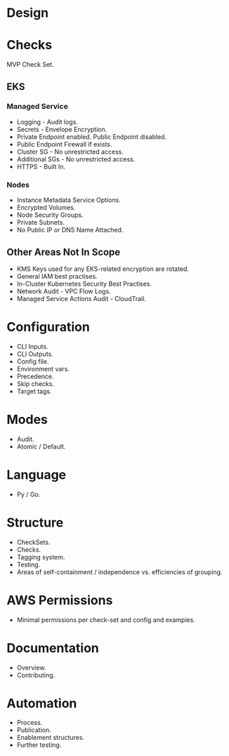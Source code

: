 # Design

# Checks
MVP Check Set.

## EKS

### Managed Service
* Logging - Audit logs.
* Secrets - Envelope Encryption.
* Private Endpoint enabled. Public Endpoint disabled.
* Public Endpoint Firewall if exists.
* Cluster SG - No unrestricted access.
* Additional SGs - No unrestricted access.
* HTTPS - Built In.

### Nodes
* Instance Metadata Service Options.
* Encrypted Volumes.
* Node Security Groups.
* Private Subnets.
* No Public IP or DNS Name Attached.

## Other Areas Not In Scope
* KMS Keys used for any EKS-related encryption are rotated.
* General IAM best practises.
* In-Cluster Kubernetes Security Best Practises.
* Network Audit - VPC Flow Logs.
* Managed Service Actions Audit - CloudTrail.

# Configuration
* CLI Inputs.
* CLI Outputs.
* Config file.
* Environment vars.
* Precedence.
* Skip checks.
* Target tags.

# Modes
* Audit.
* Atomic / Default.

# Language
* Py / Go.

# Structure
* CheckSets.
* Checks.
* Tagging system.
* Testing.
* Areas of self-containment / independence vs. efficiencies of grouping.

# AWS Permissions
* Minimal permissions per check-set and config and examples.

# Documentation
* Overview.
* Contributing.

# Automation
* Process.
* Publication.
* Enablement structures.
* Further testing.

